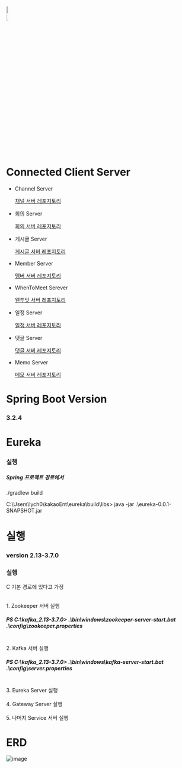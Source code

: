 <img src="https://github.com/kea-semicolon/MeetOnBE_GateWay/assets/127479677/b89de100-d51d-4841-abf4-5769aa07f7f4" width="10%" height="10%" align="center">


# Connected Client Server

- Channel Server
  
  [채널 서버 레포지토리](https://github.com/kea-semicolon/MeetOnBE_Channel)

- 회의 Server

  [회의 서버 레포지토리](https://github.com/kea-semicolon/MeetOnBE_Meeting_Minutes)

- 게시글 Server

  [게시글 서버 레포지토리](https://github.com/kea-semicolon/MeetOnBE_Board)

- Member Server

  [멤버 서버 레포지토리](https://github.com/kea-semicolon/MeetOnBE_Member)

- WhenToMeet Serever

  [웬투밋 서버 레포지토리](https://github.com/kea-semicolon/MeetOnBE_WhenToMeet)

- 일정 Server

  [일정 서버 레포지토리](https://github.com/kea-semicolon/MeetOnBE_Schedule)

- 댓글 Server

  [댓글 서버 레포지토리](https://github.com/kea-semicolon/MeetOnBE_Reply)

- Memo Server

  [메모 서버 레포지토리](https://github.com/kea-semicolon/MeetOnBe_Memo)

# Spring Boot Version

### 3.2.4

# Eureka

### 실행

##### Spring 프로젝트 경로에서

./gradlew build

C:\Users\lych0\kakaoEnt\eureka\build\libs> java -jar .\eureka-0.0.1-SNAPSHOT.jar

# 실행

### version 2.13-3.7.0

### 실행

C 기본 경로에 있다고 가정

</br>
1. Zookeeper 서버 실행

##### PS C:\kafka_2.13-3.7.0> .\bin\windows\zookeeper-server-start.bat .\config\zookeeper.properties
</br>
2. Kafka 서버 실행
</br>

##### PS C:\kafka_2.13-3.7.0> .\bin\windows\kafka-server-start.bat .\config\server.properties

</br>
3. Eureka Server 실행
</br></br>
4. Gateway Server 실행
</br></br>
5. 나머지 Service 서버 실행

# ERD

![image](https://github.com/kea-semicolon/MeetOnBE_Member/assets/127479677/121182c3-0744-4c87-a30a-61eab96ffb16)
